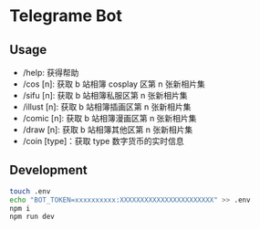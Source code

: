 # Telegrame Bot

## Usage

* /help: 获得帮助
* /cos [n]: 获取 b 站相簿 cosplay 区第 n 张新相片集
* /sifu [n]: 获取 b 站相簿私服区第 n 张新相片集
* /illust [n]: 获取 b 站相簿插画区第 n 张新相片集
* /comic [n]: 获取 b 站相簿漫画区第 n 张新相片集
* /draw [n]: 获取 b 站相簿其他区第 n 张新相片集
* /coin [type]：获取 type 数字货币的实时信息

## Development

```bash
touch .env
echo "BOT_TOKEN=xxxxxxxxxx:XXXXXXXXXXXXXXXXXXXXXXX" >> .env
npm i
npm run dev
```
